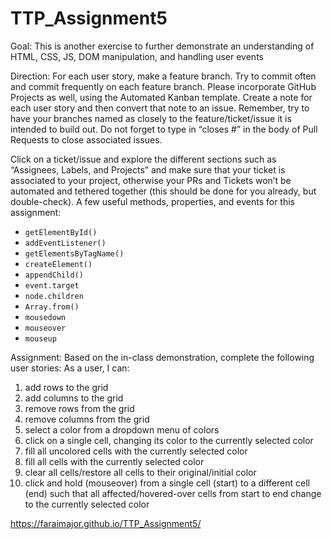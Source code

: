 # TTP_Assignment5
Goal:
This is another exercise to further demonstrate an understanding of HTML, CSS, JS, DOM manipulation, and handling user events

Direction:
For each user story, make a feature branch. Try to commit often and commit frequently on each feature branch. Please incorporate GitHub Projects as well, using the Automated Kanban template. Create a note for each user story and then convert that note to an issue. Remember, try to have your branches named as closely to the feature/ticket/issue it is intended to build out. Do not forget to type in “closes #” in the body of Pull Requests to close associated issues.

Click on a ticket/issue and explore the different sections such as “Assignees, Labels, and Projects” and make sure that your ticket is associated to your project, otherwise your PRs and Tickets won’t be automated and tethered together (this should be done for you already, but double-check).
A few useful methods, properties, and events for this assignment:
- `getElementById()`
- `addEventListener()`
- `getElementsByTagName()`
- `createElement()`
- `appendChild()`
- `event.target`
- `node.children`
- `Array.from()`
- `mousedown`
- `mouseover`
- `mouseup`

Assignment:
Based on the in-class demonstration, complete the following user stories:
As a user, I can:
1. add rows to the grid
2. add columns to the grid
3. remove rows from the grid
4. remove columns from the grid
5. select a color from a dropdown menu of colors
6. click on a single cell, changing its color to the currently selected color
7. fill all uncolored cells with the currently selected color
8. fill all cells with the currently selected color
9. clear all cells/restore all cells to their original/initial color
10. click and hold (mouseover) from a single cell (start) to a different cell (end) such that all affected/hovered-over cells from start to end change to the currently selected color

https://faraimajor.github.io/TTP_Assignment5/
